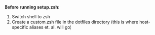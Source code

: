 **Before running setup.zsh:**                                                                        
1) Switch shell to zsh                                                                                        
2) Create a custom.zsh file in the dotfiles directory (this is where host-specific aliases et. al. will go)                                                         

